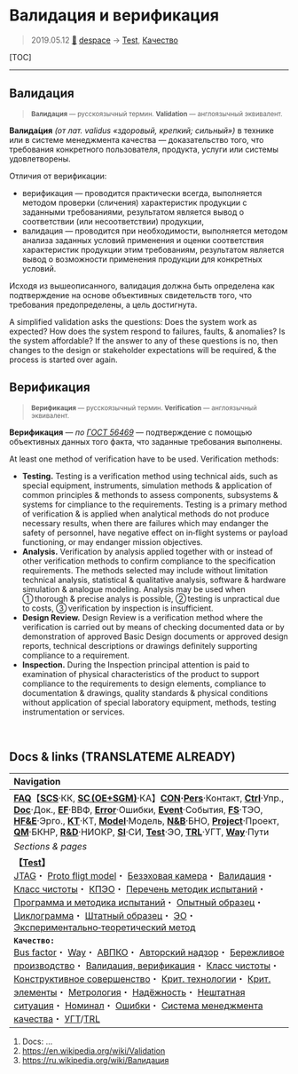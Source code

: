 # Валидация и верификация
> 2019.05.12 [🚀](../index/index.md) [despace](index.md) → [Test](test.md), [Качество](qm.md)

[TOC]

---

## Валидация

> <small>**Валидация** — русскоязычный термин. **Validation** — англоязычный эквивалент.</small>

**Валида́ция** *(от лат. validus «здоровый, крепкий; сильный»)* в технике или в системе менеджмента качества — доказательство того, что требования конкретного пользователя, продукта, услуги или системы удовлетворены.

Отличия от верификации:

   - верификация — проводится практически всегда, выполняется методом проверки (сличения) характеристик продукции с заданными требованиями, результатом является вывод о соответствии (или несоответствии) продукции,
   - валидация — проводится при необходимости, выполняется методом анализа заданных условий применения и оценки соответствия характеристик продукции этим требованиям, результатом является вывод о возможности применения продукции для конкретных условий.

Исходя из вышеописанного, валидация должна быть определена как подтверждение на основе объективных свидетельств того, что требования предопределены, а цель достигнута.

A simplified validation asks the questions: Does the system work as expected? How does the system respond to failures, faults, & anomalies? Is the system affordable? If the answer to any of these questions is no, then changes to the design or stakeholder expectations will be required, & the process is started over again.



## Верификация
> <small>**Верификация** — русскоязычный термин. **Verification** — англоязычный эквивалент.</small>

**Верификация** — *по [ГОСТ 56469](гост_56469.md)* — подтверждение с помощью объективных данных того факта, что заданные требования выполнены.

At least one method of verification have to be used. Verification methods:

   - **Testing.** Testing is a verification method using technical aids, such as special equipment, instruments, simulation methods & application of common principles & methonds to assess components, subsystems & systems for cimpliance to the requirements. Testing is a primary method of verification & is applied when analytical methods do not produce necessary results, when there are failures which may endanger the safety of personnel, have negative effect on in‑flight systems or payload functioning, or may endanger mission objectives.
   - **Analysis.** Verification by analysis applied together with or instead of other verification methods to confirm compliance to the specification requirements. The methods selected may include without limitation technical analysis, statistical & qualitative analysis, software & hardware simulation & analogue modeling. Analysis may be used when ➀ thorough & precise analys is possible, ➁ testing is unpractical due to costs, ➂ verification by inspection is insufficient.
   - **Design Review.** Design Review is a verification method where the verification is carried out by means of checking documented data or by demonstration of approved Basic Design documents or approved design reports, technical descriptions or drawings definitely supporting compliance to a requirement.
   - **Inspection.** During the Inspection principal attention is paid to examination of physical characteristics of the product to support compliance to the requirements to design elements, compliance to documentation & drawings, quality standards & physical conditions without application of special laboratory equipment, methods, testing instrumentation or services.



<p style="page-break-after:always"> </p>

## Docs & links (TRANSLATEME ALREADY)
|Navigation|
|:--|
|**[FAQ](faq.md)**【**[SCS](scs.md)**·КК, **[SC (OE+SGM)](sc.md)**·КА】**[CON](contact.md)·[Pers](person.md)**·Контакт, **[Ctrl](control.md)**·Упр., **[Doc](doc.md)**·Док., **[EF](ef.md)**·ВВФ, **[Error](error.md)**·Ошибки, **[Event](event.md)**·События, **[FS](fs.md)**·ТЭО, **[HF&E](hfe.md)**·Эрго., **[KT](kt.md)**·КТ, **[Model](model.md)**·Модель, **[N&B](nnb.md)**·БНО, **[Project](project.md)**·Проект, **[QM](qm.md)**·БКНР, **[R&D](rnd.md)**·НИОКР, **[SI](si.md)**·СИ, **[Test](test.md)**·ЭО, **[TRL](trl.md)**·УГТ, **[Way](way.md)**·Пути|
|*Sections & pages*|
|**【[Test](test.md)】**<br> [JTAG](jtag.md)・ [Proto fligt model](pfm.md)・ [Безэховая камера](ach.md)・ [Валидация](val_ver.md)・ [Класс чистоты](clean_lvl.md)・ [КПЭО](ctpr.md)・ [Перечень методик испытаний](list_tp.md)・ [Программа и методика испытаний](pmot.md)・ [Опытный образец](pilot_sample.md)・ [Циклограмма](obc.md)・ [Штатный образец](flight_unit.md)・ [ЭО](test.md)・ [Экспериментально‑теоретический метод](etetm.md)|
|**`Качество:`**<br> [Bus factor](bus_factor.md)・ [Way](way.md)・ [АВПКО](fmeca.md)・ [Авторский надзор](des_spv.md)・ [Бережливое производство](lean_man.md)・ [Валидация, верификация](val_ver.md)・ [Класс чистоты](clean_lvl.md)・ [Конструктивное совершенство](con_vel.md)・ [Крит. технологии](kt.md)・ [Крит. элементы](sens_elem.md)・ [Метрология](metrology.md)・ [Надёжность](qm.md)・ [Нештатная ситуация](emergency.md)・ [Номинал](nominal.md)・ [Ошибки](error.md)・ [Система менеджмента качества](qms.md)・ [УГТ](trl.md)/[TRL](trl.md)|

   1. Docs: …
   1. <https://en.wikipedia.org/wiki/Validation>
   1. <https://ru.wikipedia.org/wiki/Валидация>
